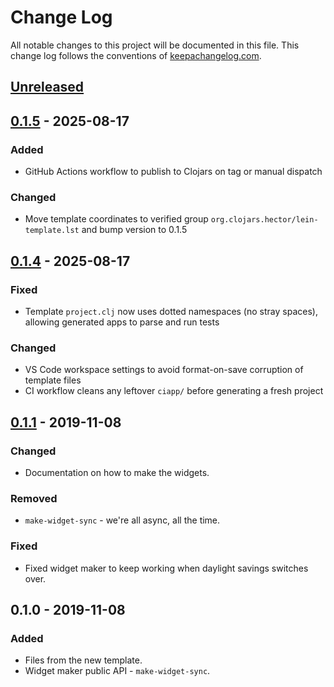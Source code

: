 # Change Log
All notable changes to this project will be documented in this file. This change log follows the conventions of [keepachangelog.com](http://keepachangelog.com/).

## [Unreleased]

## [0.1.5] - 2025-08-17
### Added
- GitHub Actions workflow to publish to Clojars on tag or manual dispatch
### Changed
- Move template coordinates to verified group `org.clojars.hector/lein-template.lst` and bump version to 0.1.5

## [0.1.4] - 2025-08-17
### Fixed
- Template `project.clj` now uses dotted namespaces (no stray spaces), allowing generated apps to parse and run tests
### Changed
- VS Code workspace settings to avoid format-on-save corruption of template files
- CI workflow cleans any leftover `ciapp/` before generating a fresh project

## [0.1.1] - 2019-11-08
### Changed
- Documentation on how to make the widgets.

### Removed
- `make-widget-sync` - we're all async, all the time.

### Fixed
- Fixed widget maker to keep working when daylight savings switches over.

## 0.1.0 - 2019-11-08
### Added
- Files from the new template.
- Widget maker public API - `make-widget-sync`.

[Unreleased]: https://github.com/hectorqlucero/lst/compare/v0.1.5...HEAD
[0.1.5]: https://github.com/hectorqlucero/lst/compare/v0.1.4...v0.1.5
[0.1.4]: https://github.com/hectorqlucero/lst/compare/v0.1.3...v0.1.4
[0.1.1]: https://github.com/your-name/ls/compare/0.1.0...0.1.1
